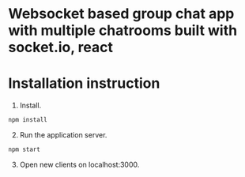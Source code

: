 # Websocket based group chat app with multiple chatrooms built with socket.io, react

# Installation instruction

1. Install.
``` bash
npm install
```
2. Run the application server.
``` bash
npm start
```
3. Open new clients on localhost:3000.
